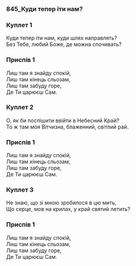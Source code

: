 ### 845_Куди тепер іти нам?
### Куплет 1
Куди тепер іти нам, куди шлях направлять? <br/>Без Тебе, любий Боже, де можна спочивать?
### Приспів 1
Лиш там я знайду спокій, <br/>Лиш там кінець сльозам,<br/>Лиш там забуду горе, <br/>Де Ти царюєш Сам.
### Куплет 2
О, як би поспішити ввійти в Небесний Край?<br/>То ж там моя Вітчизна, блаженний, світлий рай.
### Приспів 1
Лиш там я знайду спокій, <br/>Лиш там кінець сльозам,<br/>Лиш там забуду горе, <br/>Де Ти царюєш Сам.
### Куплет 3
Не знаю, що зі мною зробилося в цю мить,<br/>Що серце, мов на крилах, у край святий летить?
### Приспів 1
Лиш там я знайду спокій, <br/>Лиш там кінець сльозам,<br/>Лиш там забуду горе, <br/>Де Ти царюєш Сам.
